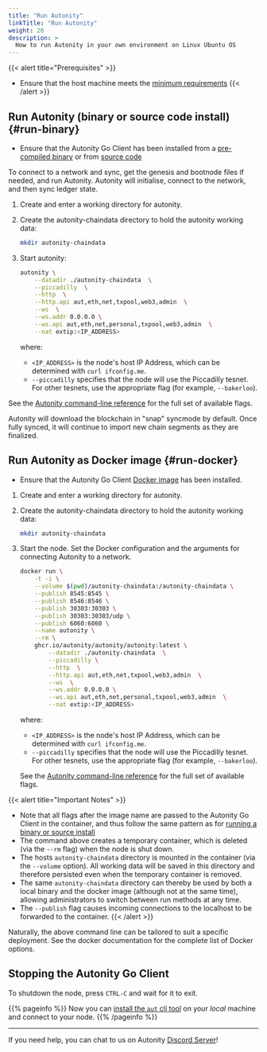```yaml
---
title: "Run Autonity"
linkTitle: "Run Autonity"
weight: 20
description: >
  How to run Autonity in your own environment on Linux Ubuntu OS
---
```


{{< alert title="Prerequisites" >}}
- Ensure that the host machine meets the [minimum requirements](/howto/install-aut/#requirements)
{{< /alert >}}

## Run Autonity (binary or source code install) {#run-binary}

- Ensure that the Autonity Go Client has been installed from a [pre-compiled binary](/howto/install-aut#install-binary) or from [source code](/howto/install-aut#install-source)

To connect to a network and sync, get the genesis and bootnode files if needed, and run Autonity. Autonity will initialise, connect to the network, and then sync ledger state.

1. Create and enter a working directory for autonity.

1. Create the autonity-chaindata directory to hold the autonity working data:

	```bash
    mkdir autonity-chaindata
    ```

1. Start autonity:

    ``` bash
    autonity \
        --datadir ./autonity-chaindata  \
        --piccadilly  \
        --http  \
        --http.api aut,eth,net,txpool,web3,admin  \
        --ws  \
        --ws.addr 0.0.0.0 \
        --ws.api aut,eth,net,personal,txpool,web3,admin  \
        --nat extip:<IP_ADDRESS>
    ```

   where:

   - `<IP_ADDRESS>` is the node's host IP Address, which can be determined with `curl ifconfig.me`.
   - `--piccadilly` specifies that the node will use the Piccadilly tesnet.  For other tesnets, use the appropriate flag (for example, `--bakerloo`).

See the [Autonity command-line reference](/reference/cli) for the full set of available flags.

Autonity will download the blockchain in "snap" syncmode by default.  Once fully synced, it will continue to import new chain segments as they are finalized.

## Run Autonity as Docker image {#run-docker}

- Ensure that the Autonity Go Client [Docker image](/howto/install-aut#install-docker) has been installed.

1. Create and enter a working directory for autonity.

1. Create the autonity-chaindata directory to hold the autonity working data:

	```bash
    mkdir autonity-chaindata
    ```
1. Start the node. Set the Docker configuration and the arguments for connecting Autonity to a network.

   ```bash
   docker run \
       -t -i \
       --volume $(pwd)/autonity-chaindata:/autonity-chaindata \
       --publish 8545:8545 \
       --publish 8546:8546 \
       --publish 30303:30303 \
       --publish 30303:30303/udp \
       --publish 6060:6060 \
       --name autonity \
       --rm \
       ghcr.io/autonity/autonity/autonity:latest \
           --datadir ./autonity-chaindata  \
           --piccadilly \
           --http  \
           --http.api aut,eth,net,txpool,web3,admin  \
           --ws  \
           --ws.addr 0.0.0.0 \
           --ws.api aut,eth,net,personal,txpool,web3,admin  \
           --nat extip:<IP_ADDRESS>
    ```

   where:
   - `<IP_ADDRESS>` is the node's host IP Address, which can be determined with `curl ifconfig.me`.
   - `--piccadilly` specifies that the node will use the Piccadilly tesnet.  For other tesnets, use the appropriate flag (for example, `--bakerloo`).

   See the [Autonity command-line reference](/reference/cli) for the full set of available flags.

{{< alert title="Important Notes" >}}
- Note that all flags after the image name are passed to the Autonity Go Client in the container, and thus follow the same pattern as for [running a binary or source install](#run-binary)
- The command above creates a temporary container, which is deleted (via the `--rm` flag) when the node is shut down.
- The hosts `autonity-chaindata` directory is mounted in the container (via the `--volume` option).  All working data will be saved in this directory and therefore persisted even when the temporary container is removed.
- The same `autonity-chaindata` directory can thereby be used by both a local binary and the docker image (although not at the same time), allowing administrators to switch between run methods at any time.
- The `--publish` flag causes incoming connections to the localhost to be forwarded to the container.
{{< /alert >}}

Naturally, the above command line can be tailored to suit a specific deployment. See the docker documentation for the complete list of Docker options.

## Stopping the Autonity Go Client

To shutdown the node, press `CTRL-C` and wait for it to exit.

<!-- TODO: Add a link once section exists -->

{{% pageinfo %}}
Now you can [install the `aut` cli tool](/howto/setup-autcli) on your _local_ machine and connect to your node.
{{% /pageinfo %}}

<!-- TODO: where does this belong? -->

<!-- ## Node keys -->

<!-- When you start Autonity, it generates a private key for the node in the shared `autonity-chaindata` folder. This is the private key that the node will use for signing p2p messages when broadcasting transactions (See [P2P node key](/autonity/validator/#p2p-node-key)). You can view the key with the following command: -->

<!-- ```bash -->
<!-- sudo cat autonity-chaindata/autonity/nodekey -->
<!-- ``` -->

<!-- To use a different private key, kill the container and then replace the old private key in the `autonity-chaindata/autonity` folder with a new one with the following command: -->

<!-- ```bash -->
<!-- sudo nano autonity-chaindata/autonity/nodekey -->
<!-- ``` -->
<!-- Because the `autonity-chaindata` folder is mounted as a shared volume, the blockchain and nodekey data is persistent with node restarts. -->

<!-- ## Metrics -->

<!-- For local metrics, the following address is available: http://127.0.0.1:6060/debug/metrics -->

------------------------------------------------

If you need help, you can chat to us on Autonity [Discord Server](https://discord.gg/autonity)!
